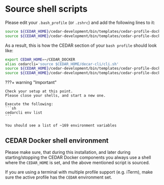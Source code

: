 # Source shell scripts

Please edit your `.bash_profile` (or `.zshrc`) and add the following lines to it:

```sh
source ${CEDAR_HOME}/cedar-development/bin/templates/cedar-profile-docker-eval-1.sh
source ${CEDAR_HOME}/cedar-development/bin/templates/cedar-profile-docker-eval-2.sh
```

As a result, this is how the CEDAR section of your `bash profile` should look like:

```sh
export CEDAR_HOME=~/CEDAR_DOCKER
alias cedarcli='source $CEDAR_HOME/decar-cli/cli.sh'
source ${CEDAR_HOME}/cedar-development/bin/templates/cedar-profile-docker-eval-1.sh
source ${CEDAR_HOME}/cedar-development/bin/templates/cedar-profile-docker-eval-2.sh
```

???+ warning "Important"

    Check your setup at this point.
    Please close your shells, and start a new one.
    
    Execute the following:
    ```sh
    cedarcli env list
    ```

    You should see a list of ~169 environment variables

## CEDAR Docker shell environment

Please make sure, that during this installation, and later during starting/stopping the CEDAR Docker components you always use a shell where the `CEDAR_HOME` is set, and the above mentioned script is sourced.

If you are using a terminal with multiple profile support (e.g. iTerm), make sure the active profile has the `CEDAR` environment set.
